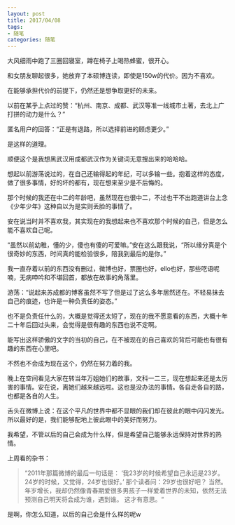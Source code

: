 ```yaml
---
layout: post
title: 2017/04/08
tags:
- 随笔
categories: 随笔
---
```

大风细雨中跑了三圈回寝室，蹲在椅子上喝热蜂蜜，很开心。

和女朋友聊起很多，她放弃了本硕博连读，即使是150w的代价。因为不喜欢。

在能够承担代价的前提下，仍然还是想争取更好的未来。

以前在某乎上点过的赞：“杭州、南京、成都、武汉等准一线城市土著，去北上广打拼的动力是什么？”

匿名用户的回答：“正是有退路，所以选择前进的顾虑更少。”

是这样的道理。

顺便这个是我想黑武汉用成都武汉作为关键词无意搜出来的哈哈哈。

想起以前游荡说过的，在自己还输得起的年纪，可以多输一些。抱着这样的态度，做了很多事情，好的坏的都有，现在想来至少是不后悔的。

那个时候的我还在中二的年龄吧，虽然现在也很中二，不过也干不出跑道讲台上念《少年少年》这种自以为是实则丢脸的事情了。

安在说当时并不喜欢我，其实现在的我想起来也不喜欢那个时候的自己，但是怎么能不喜欢自己呢。

“虽然以前幼稚，懂的少，傻也有傻的可爱嘛。”安在这么跟我说，“所以缘分真是个很奇妙的东西，时间真的能检验很多，陪我到最后的是你。”

我一直存着以前的东西没有删过，微博也好，票圈也好，ello也好，那些呓语呢喃，无病呻吟和不堪回首，都放在故事的角落里。

游荡：“说起来苏成都的博客虽然不写了但是过了这么多年居然还在。不轻易抹去自己的痕迹，也许是一种负责任的姿态。”

也不是负责任什么的，大概是觉得还太短了，现在的我不愿意看的东西，大概十年二十年后回过头来，会觉得是很有趣的东西也说不定啊。

能写出这样骄傲的文字的当初的自己，在不被现在的自己喜欢的背后可能也有很有趣的东西在心里吧。

不然也不会成为现在这个，仍然在努力着的我。

晚上在空间看见大家在转当年万姐她们的故事，文科一二三，现在想起来还是太厉害的事情。安在说，离她们越来越远啦。这也是没办法的事情。各自走各自的路，也都是各自的人生。

舌头在微博上说：在这个平凡的世界中都不显眼的我们却在彼此的眼中闪闪发光。
所以最好的是，我们能够配地上彼此眼中的美好而努力。

我希望，不管以后的自己会成为什么样，但是希望自己能够永远保持对世界的热情。

上周看的杂书：

> “2011年那篇微博的最后一句话是：
> ‘我23岁的时候希望自己永远是23岁。24岁的时候，又觉得，24岁也很好。’
> 那个读者问：29岁也很好吧？
> 当然。
> 年岁增长，我却仍然像青春期爱很多男孩子一样爱着世界的未知，依然无法预测自己明天将会成为谁，遇到谁。
> 这才有意思。“

是啊，你怎么知道，以后的自己会是什么样的呢w